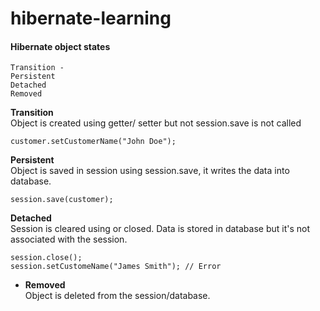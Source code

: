 # hibernate-learning

#### Hibernate object states
```
Transition - 
Persistent
Detached
Removed
```
**Transition** <br>
  Object is created using getter/ setter but not session.save is not called
  ```
  customer.setCustomerName("John Doe");
  ```

**Persistent** <br>
  Object is saved in session using session.save, it writes the data into database.
  ```
  session.save(customer);
  ```

**Detached** <br>
  Session is cleared using or closed. Data is stored in database but it's not associated with the session.
  ```
  session.close();
  session.setCustomeName("James Smith"); // Error
  ```

- **Removed** <br>
  Object is deleted from the session/database.
